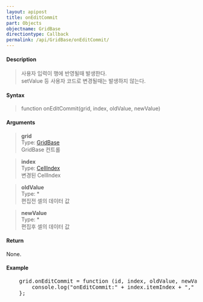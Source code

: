 ```yaml
---
layout: apipost
title: onEditCommit
part: Objects
objectname: GridBase
directiontype: Callback
permalink: /api/GridBase/onEditCommit/
---
```



#### Description

> 사용자 입력이 행에 반영될때 발생한다.  
> setValue 등 사용자 코드로 변경될때는 발생하지 않는다.  

#### Syntax

> function onEditCommit(grid, index, oldValue, newValue)   

#### Arguments

> **grid**  
> Type: [GridBase](/api/GridBase/)  
> GridBase 컨트롤  

> **index**  
> Type:  [CellIndex](/api/types/CellIndex/)  
> 변경된 CellIndex  

> **oldValue**  
> Type: *  
> 편집전 셀의 데이터 값  

> **newValue**  
> Type: *  
> 편집후 셀의 데이터 값  

#### Return

None.

#### Example

<pre class="prettyprint">
    grid.onEditCommit = function (id, index, oldValue, newValue) {
        console.log("onEditCommit:" + index.itemIndex + "," + index.column + ", " + oldValue + " => " + newValue);        }  
    };
</pre>

